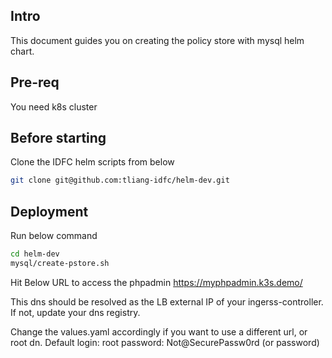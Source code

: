 ## Intro 
This document guides you on creating the policy store with mysql helm chart. 

## Pre-req
You need k8s cluster 


## Before starting
Clone the IDFC helm scripts from below
```sh
git clone git@github.com:tliang-idfc/helm-dev.git
```

## Deployment

Run below command
```sh
cd helm-dev
mysql/create-pstore.sh
```


Hit Below URL to access the phpadmin 
https://myphpadmin.k3s.demo/

This dns should be resolved as the LB external IP of your ingerss-controller. If not, update your dns registry. 

Change the values.yaml accordingly if you want to use a different url, or root dn. 
Default login:
root
password: Not@SecurePassw0rd (or password)

